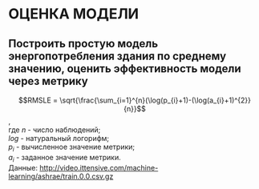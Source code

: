 # ОЦЕНКА МОДЕЛИ
## Построить простую модель энергопотребления здания по среднему значению, оценить эффективность модели через метрику
$$RMSLE = \sqrt{\frac{\sum_{i=1}^{n}(\log(p_{i}+1)-(\log(a_{i}+1)^{2}}{n}}$$,<br/>
где $n$ - число наблюдений;<br/>
$log$ - натуральный логорифм;<br/>
$p_{i}$ - вычисленное значение метрики;<br/>
$a_{i}$ - заданное значение метрики.<br/>
Данные: http://video.ittensive.com/machine-learning/ashrae/train.0.0.csv.gz
